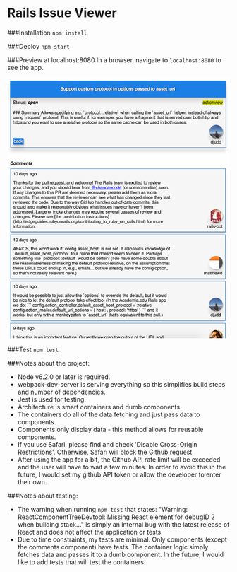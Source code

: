 # Rails Issue Viewer

###Installation
`npm install`

###Deploy
`npm start`

###Preview at localhost:8080
In a browser, navigate to `localhost:8080` to see the app.

![preview](https://github.com/jhyman2/rails-issue-viewer/blob/master/screenshot.png?raw=true)

###Test
`npm test`

###Notes about the project:
- Node v6.2.0 or later is required.
- webpack-dev-server is serving everything so this simplifies build steps and number of dependencies.
- Jest is used for testing.
- Architecture is smart containers and dumb components.
- The containers do all of the data fetching and just pass data to components.
- Components only display data - this method allows for reusable components.
- If you use Safari, please find and check 'Disable Cross-Origin Restrictions'. Otherwise, Safari will block the Github request.
- After using the app for a bit, the Github API rate limit will be exceeded and the user will have to wait a few minutes. In order to avoid this in the future, I would set my github API token or allow the developer to enter their own.

###Notes about testing:
- The warning when running `npm test` that states: "Warning: ReactComponentTreeDevtool: Missing React element for debugID 2 when building stack..." is simply an internal bug with the latest release of React and does not affect the application or tests.
- Due to time constraints, my tests are minimal. Only components (except the comments component) have tests. The container logic simply fetches data and passes it to a dumb component. In the future, I would like to add tests that will test the containers.
